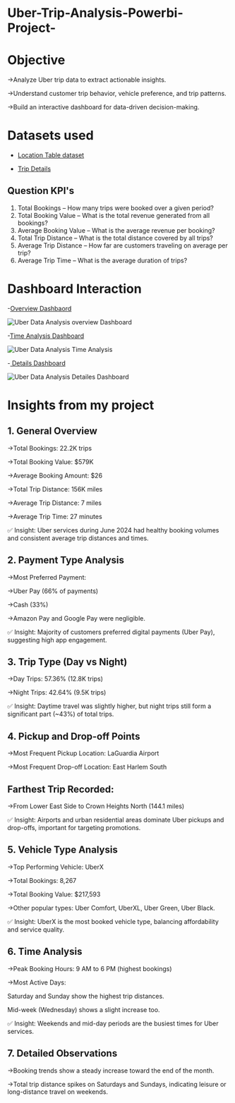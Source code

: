 # Uber-Trip-Analysis-Powerbi-Project-

# Objective

->Analyze Uber trip data to extract actionable insights.

->Understand customer trip behavior, vehicle preference, and trip patterns.

->Build an interactive dashboard for data-driven decision-making.

# Datasets used

- <a href = "https://github.com/MohithKumar8897/Uber-Trip-Analysis-Powerbi-Project-/blob/main/Location%20Table.xlsx">Location Table dataset</a>

- <a href = "https://github.com/MohithKumar8897/Uber-Trip-Analysis-Powerbi-Project-/blob/main/Uber%20Trip%20Details.xlsx">Trip Details</a>

## Question KPI's

1.	Total Bookings – How many trips were booked over a given period?
2.	Total Booking Value – What is the total revenue generated from all bookings?
3.	Average Booking Value – What is the average revenue per booking?
4.	Total Trip Distance – What is the total distance covered by all trips?
5.	Average Trip Distance – How far are customers traveling on average per trip?
6.	Average Trip Time – What is the average duration of trips?

# Dashboard Interaction 
-<a href ="https://github.com/MohithKumar8897/Uber-Trip-Analysis-Powerbi-Project-/blob/main/Uber%20Data%20Analysis%20overview%20Dashboard.png">Overview Dashbaord </a>

![Uber Data Analysis overview Dashboard](https://github.com/user-attachments/assets/3ea64fe1-e153-4793-94a5-e13cd489ff8d)


-<a href ="https://github.com/MohithKumar8897/Uber-Trip-Analysis-Powerbi-Project-/blob/main/Uber%20Data%20Analysis%20Time%20Analysis.png">Time Analysis Dashboard </a>

![Uber Data Analysis Time Analysis](https://github.com/user-attachments/assets/c1519337-a15b-4cf6-9381-99c47028e285)

-<a href ="https://github.com/MohithKumar8897/Uber-Trip-Analysis-Powerbi-Project-/blob/main/Uber%20Data%20Analysis%20Detailes%20Dashboard.png"> Details Dashboard </a>

![Uber Data Analysis Detailes Dashboard](https://github.com/user-attachments/assets/e4316d3c-f81f-4fb0-b2cc-31dc76748e70)

# **Insights from my project**

## 1. General Overview

->Total Bookings: 22.2K trips

->Total Booking Value: $579K

->Average Booking Amount: $26

->Total Trip Distance: 156K miles

->Average Trip Distance: 7 miles

->Average Trip Time: 27 minutes

✅ Insight: Uber services during June 2024 had healthy booking volumes and consistent average trip distances and times.

## 2. Payment Type Analysis

->Most Preferred Payment:

->Uber Pay (66% of payments)

->Cash (33%)

->Amazon Pay and Google Pay were negligible.

✅ Insight: Majority of customers preferred digital payments (Uber Pay), suggesting high app engagement.

## 3. Trip Type (Day vs Night)

->Day Trips: 57.36% (12.8K trips)

->Night Trips: 42.64% (9.5K trips)

✅ Insight: Daytime travel was slightly higher, but night trips still form a significant part (~43%) of total trips.

## 4. Pickup and Drop-off Points

->Most Frequent Pickup Location: LaGuardia Airport

->Most Frequent Drop-off Location: East Harlem South

## Farthest Trip Recorded:

->From Lower East Side to Crown Heights North (144.1 miles)

✅ Insight: Airports and urban residential areas dominate Uber pickups and drop-offs, important for targeting promotions.

## 5. Vehicle Type Analysis

->Top Performing Vehicle: UberX

->Total Bookings: 8,267

->Total Booking Value: $217,593

->Other popular types: Uber Comfort, UberXL, Uber Green, Uber Black.

✅ Insight: UberX is the most booked vehicle type, balancing affordability and service quality.

## 6. Time Analysis

->Peak Booking Hours:
9 AM to 6 PM (highest bookings)

->Most Active Days:

Saturday and Sunday show the highest trip distances.

Mid-week (Wednesday) shows a slight increase too.

✅ Insight: Weekends and mid-day periods are the busiest times for Uber services.

## 7. Detailed Observations

->Booking trends show a steady increase toward the end of the month.

->Total trip distance spikes on Saturdays and Sundays, indicating leisure or long-distance travel on weekends.
